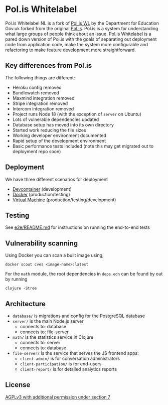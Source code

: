 # Pol.is Whitelabel

Pol.is Whitelabel NL is a fork of [Pol.is WL](https://github.com/DFE-Digital/polis-whitelabel) by the Department for Education Gov.uk forked from the original [Pol.is](https://github.com/compdemocracy/polis). Pol.is is
a system for understanding what large groups of people think about an issue. Pol.is Whitelabel is a pared down version of Pol.is with the goals of separating out deployment code from application code, make the system more configurable and refactoring to make feature development more straightforward.

## Key differences from Pol.is

The following things are different:

* Heroku config removed
* Bundlewatch removed
* Maxmind integration removed
* Stripe integration removed
* Intercom integration removed
* Project runs Node 18 (with the exception of `server` on Ubuntu)
* Lots of vulnerable dependencies updated
* Database setup has moved into its own directory
* Started work reducing the file sizes
* Working developer environment documented
* Rapid setup of the development environment
* Basic performance tests included (note this may get migrated out to deployment repo soon)

## Deployment

We have three different scenarios for deployment

* [Devcontainer](./.devcontainer/README.md)  (development)
* [Docker](./deploy/docker/README.md) (production/testing)
* [Virtual Machine](./deploy/vm/README.md) (production/testing/development)

## Testing

See [e2e/README.md](./e2e/README.md) for instructions on running the end-to-end tests

## Vulnerability scanning

Using Docker you can scan a built image using,

 ```docker scout cves <image-name>:latest```
 
 For the `math` module, the root dependencies in `deps.edn` can be found by out by running

 ```clojure -Stree```

## Architecture

* `database/` is migrations and config for the PostgreSQL database
* `server/` is the main Node.js server
    * connects to: database
    * connects to: file-server
* `math/` is the statistics service in Clojure
    * connects to: server
    * connects to: database
* `file-server/` is the service that serves the JS frontend apps:
    * `client-admin/` is for conversation administrators
    * `client-participation/` is for end-users
    * `client-report/` is for detailed analytics reports

## License

[AGPLv3 with additional permission under section 7](LICENSE)
